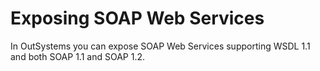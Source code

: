 # Exposing SOAP Web Services

In OutSystems you can expose SOAP Web Services supporting WSDL 1.1 and both SOAP 1.1 and SOAP 1.2.
